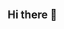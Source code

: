 ## Hi there 👋

<!--
**mayank9650/mayank9650** is a ✨ _special_ ✨ repository because its `README.md` (this file) appears on your GitHub profile.

Here are some ideas to get you started:

I am having around 5 years of experience with different Frontend and Backend Technologies.

I’m currently working on React, JavaScript, TypeScript, Node and MERN Stack.
- 🔭 I’m currently working on ...
- 🌱 I’m currently learning ...
- 👯 I’m looking to collaborate on ...
- 🤔 I’m looking for help with ...
- 💬 Ask me about ...
- 📫 How to reach me: ...
- 😄 Pronouns: ...
- ⚡ Fun fact: ...
-->
